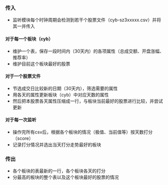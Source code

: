 <!--括号表示举例-->

### 传入
- 监听模块每个时钟周期会检测到若干个股票文件（cyb-sz3xxxxx.csv）并将其一并传入

#### 对于每一个板块（cyb）

- 维护一个表，保存一段时间内（30天内）的各项属性（总成交额、开盘涨幅、推荐率）
- 维护目前这个板块最好的股票

#### 对于一个股票文件

- 节选成交日比较新的日期（30天内），筛选需要的属性
- 用各天的属性更新板块（cyb）中对应天数的属性<!--如果出现了表中没有的新天数，遗弃最后一条，FIFO-->
- 然后把本股票各天属性压缩成一行，与板块当前最好的股票进行比较，并尝试更新

#### 对于每一次监听

- 操作完所有csv后，根据各个板块的情况（极值、当前值等）按天数打分（score）
- 记录打分情况并选出当天打分走势最好的板块

### 传出
- 各个板块的表最新的一行，各个板块各天的打分<!--不建议存在表里-->
- 分最高的板块的整个表以及这个板块最好的股票的情况